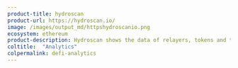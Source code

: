 ```yaml
---
product-title: hydroscan
product-url: https://hydroscan.io/
image: /images/output_md/httpshydroscanio.png
ecosystem: ethereum
product-description: Hydroscan shows the data of relayers, tokens and trades on Hydro Protocol.
coltitle:  "Analytics"
colpermalink: defi-analytics
---
```

